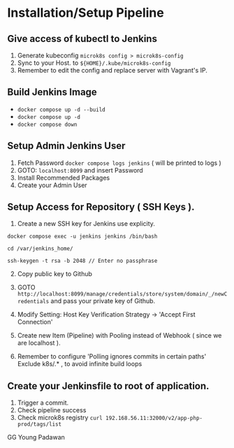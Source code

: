 # Installation/Setup Pipeline

## Give access of kubectl to Jenkins
1. Generate kubeconfig `microk8s config > microk8s-config`
2. Sync to your Host. to `${HOME}/.kube/microk8s-config`
3. Remember to edit the config and replace server with Vagrant's IP.

## Build Jenkins Image
- `docker compose up -d --build`
- `docker compose up -d`
- `docker compose down`


## Setup Admin Jenkins User
1. Fetch Password `docker compose logs jenkins` ( will be printed to logs )
2. GOTO: `localhost:8099` and insert Password
3. Install Recommended Packages
4. Create your Admin User


## Setup Access for Repository ( SSH Keys ).

1. Create a new SSH key for Jenkins use explicity.
```
docker compose exec -u jenkins jenkins /bin/bash

cd /var/jenkins_home/

ssh-keygen -t rsa -b 2048 // Enter no passphrase
```

2. Copy public key to Github

1. GOTO `http://localhost:8099/manage/credentials/store/system/domain/_/newCredentials` and pass your private key of Github.
2. Modify Setting: Host Key Verification Strategy -> 'Accept First Connection'
3. Create new Item (Pipeline) with Pooling instead of Webhook ( since we are localhost ).
4. Remember to configure 'Polling ignores commits in certain paths' Exclude k8s/.* , to avoid infinite build loops

## Create your Jenkinsfile to root of application.
1. Trigger a commit.
2. Check pipeline success
3. Check microk8s registry `curl 192.168.56.11:32000/v2/app-php-prod/tags/list`

GG Young Padawan
